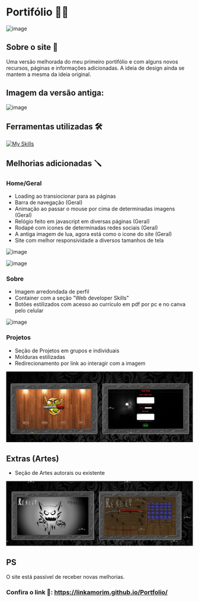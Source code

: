 # Portifólio 🧑‍💻
![image](https://github.com/LinkAmorim/Portfolio/blob/master/Imagens%20para%20o%20Readme/Print%20(Portf%C3%B3lio%20atual).png?raw=true)
## **Sobre o site 📝**
Uma versão melhorada do meu primeiro portifólio e com alguns novos recursos, páginas e informações adicionadas.
 A ideia de design ainda se mantem a mesma da ideia original.
## **Imagem da versão antiga**:
![image](https://github.com/LinkAmorim/Portfolio/blob/master/Imagens%20para%20o%20Readme/Print%20(Portf%C3%B3lio%20antigo).png?raw=true)
## **Ferramentas utilizadas 🛠️**
 [![My Skills](https://skillicons.dev/icons?i=html,css,javascript,github,bootstrap)](https://skillicons.dev)
## **Melhorias adicionadas 🪛**
### **Home/Geral**
* Loading ao transiocionar para as páginas
* Barra de navegação (Geral)
* Animação ao passar o mouse por cima de determinadas imagens (Geral)
* Relógio feito em javascript em diversas páginas (Geral)
* Rodapé com icones de determinadas redes sociais (Geral)
* A antiga imagem de lua, agora está como o icone do site (Geral)
* Site com melhor responsividade a diversos tamanhos de tela

![image](https://github.com/LinkAmorim/Portfolio/blob/master/Imagens%20para%20o%20Readme/Print%20(Portf%C3%B3lio%20cll).png?raw=true)

![image](https://github.com/LinkAmorim/Portfolio/blob/master/Imagens%20para%20o%20Readme/Print%20(Portf%C3%B3lio%20cll%20Loading).png?raw=true)
### **Sobre**
* Imagem arredondada de perfil
* Container com a seção "Web developer Skills"
* Botões estilizados com acesso ao currículo em pdf por pc e no canva pelo celular

![image](https://github.com/LinkAmorim/Portfolio/blob/master/Imagens%20para%20o%20Readme/Bot%C3%B5es%20estilizados.png?raw=true)
### **Projetos**
* Seção de Projetos em grupos e individuais
* Molduras estilizadas
* Redirecionamento por link ao interagir com a imagem

![image](https://github.com/LinkAmorim/Portfolio/blob/master/Imagens%20para%20o%20Readme/Moldura%20estilizada.png?raw=true)
## **Extras (Artes)**
* Seção de Artes autorais ou existente

![image](https://github.com/LinkAmorim/Portfolio/blob/master/Imagens%20para%20o%20Readme/Moldura%20estilizada%20(artes).png?raw=true)

## **PS**
O site está passível de receber novas melhorias.

### **Confira o link 🔗**: https://linkamorim.github.io/Portfolio/
